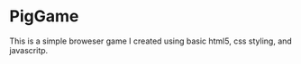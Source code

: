 # PigGame

This is a simple broweser game I created using basic html5, css styling, and javascritp.
